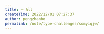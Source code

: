 ```yaml
---
title: ➖ All
createTime: 2022/12/01 07:27:37
author: pengzhanbo
permalink: /note/type-challenges/somyiqjw/
---
```

